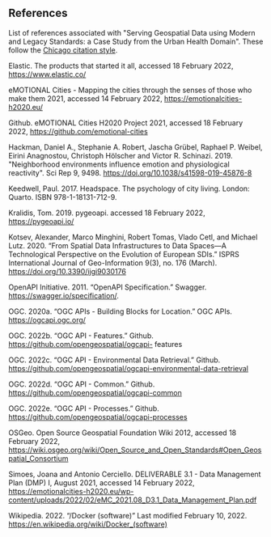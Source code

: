 ## References

List of references associated with 
"Serving Geospatial Data using Modern and Legacy Standards: a Case Study from the Urban Health Domain". These follow the [Chicago citation style](https://www.chicagomanualofstyle.org/tools_citationguide.html).

Elastic. The products that started it all, accessed 18 February 2022, <https://www.elastic.co/>

eMOTIONAL Cities - Mapping the cities through the senses of those who make them 2021, accessed 14 February 2022, <https://emotionalcities-h2020.eu/>

Github. eMOTIONAL Cities H2020 Project 2021, accessed 18 February 2022, <https://github.com/emotional-cities>

Hackman, Daniel A., Stephanie A. Robert, Jascha Grübel, Raphael P. Weibel, Eirini Anagnostou, Christoph Hölscher and Victor R. Schinazi. 2019. "Neighborhood environments influence emotion and physiological reactivity". Sci Rep 9, 9498. https://doi.org/10.1038/s41598-019-45876-8

Keedwell, Paul. 2017. Headspace. The psychology of city living. London: Quarto. ISBN 978-1-18131-712-9.

Kralidis, Tom. 2019. pygeoapi. accessed 18 February 2022, <https://pygeoapi.io/>

Kotsev, Alexander, Marco Minghini, Robert Tomas, Vlado Cetl, and Michael Lutz. 2020. “From Spatial Data Infrastructures to Data Spaces—A Technological Perspective on the Evolution of European SDIs.” ISPRS International Journal of Geo-Information 9(3), no. 176 (March). https://doi.org/10.3390/ijgi9030176

OpenAPI Initiative. 2011. “OpenAPI Specification.” Swagger. https://swagger.io/specification/.

OGC. 2020a. “OGC APIs - Building Blocks for Location.” OGC APIs. https://ogcapi.ogc.org/

OGC. 2022b. “OGC API - Features.” Github. https://github.com/opengeospatial/ogcapi-
features

OGC. 2022c. “OGC API - Environmental Data Retrieval.” Github. https://github.com/opengeospatial/ogcapi-environmental-data-retrieval

OGC. 2022d. “OGC API - Common.” Github. https://github.com/opengeospatial/ogcapi-common

OGC. 2022e. “OGC API - Processes.” Github. https://github.com/opengeospatial/ogcapi-processes

OSGeo. Open Source Geospatial Foundation Wiki 2012, accessed 18 February 2022, <https://wiki.osgeo.org/wiki/Open_Source_and_Open_Standards#Open_Geospatial_Consortium>

Simoes, Joana and Antonio Cerciello. DELIVERABLE 3.1 - Data Management Plan (DMP) I, August 2021, accessed 14 February 2022, <https://emotionalcities-h2020.eu/wp-content/uploads/2022/02/eMC_2021.08_D3.1_Data_Management_Plan.pdf>

Wikipedia. 2022. “/Docker (software)” Last modified February 10, 2022. https://en.wikipedia.org/wiki/Docker_(software)
